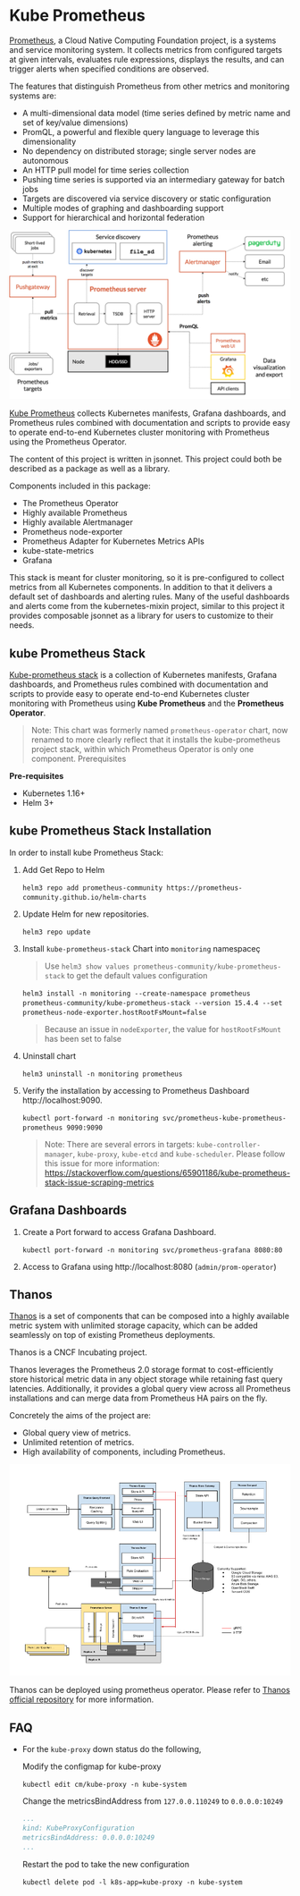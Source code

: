 # Kube Prometheus

[Prometheus](https://github.com/prometheus/prometheus), a Cloud Native Computing Foundation project, is a systems and service monitoring system. It collects metrics from configured targets at given intervals, evaluates rule expressions, displays the results, and can trigger alerts when specified conditions are observed.

The features that distinguish Prometheus from other metrics and monitoring systems are:

* A multi-dimensional data model (time series defined by metric name and set of key/value dimensions)
* PromQL, a powerful and flexible query language to leverage this dimensionality
* No dependency on distributed storage; single server nodes are autonomous
* An HTTP pull model for time series collection
* Pushing time series is supported via an intermediary gateway for batch jobs
* Targets are discovered via service discovery or static configuration
* Multiple modes of graphing and dashboarding support
* Support for hierarchical and horizontal federation

![Prometheus Architecture](images/prometheus-architecture.png)

[Kube Prometheus](https://github.com/prometheus-operator/kube-prometheus) collects Kubernetes manifests, Grafana dashboards, and Prometheus rules combined with documentation and scripts to provide easy to operate end-to-end Kubernetes cluster monitoring with Prometheus using the Prometheus Operator.

The content of this project is written in jsonnet. This project could both be described as a package as well as a library.

Components included in this package:

* The Prometheus Operator
* Highly available Prometheus
* Highly available Alertmanager
* Prometheus node-exporter
* Prometheus Adapter for Kubernetes Metrics APIs
* kube-state-metrics
* Grafana

This stack is meant for cluster monitoring, so it is pre-configured to collect metrics from all Kubernetes components. In addition to that it delivers a default set of dashboards and alerting rules. Many of the useful dashboards and alerts come from the kubernetes-mixin project, similar to this project it provides composable jsonnet as a library for users to customize to their needs.

## kube Prometheus Stack

[Kube-prometheus stack](https://github.com/prometheus-community/helm-charts/tree/main/charts/kube-prometheus-stack) is a collection of Kubernetes manifests, Grafana dashboards, and Prometheus rules combined with documentation and scripts to provide easy to operate end-to-end Kubernetes cluster monitoring with Prometheus using **Kube Prometheus** and the **Prometheus Operator**.

> Note: This chart was formerly named `prometheus-operator` chart, now renamed to more clearly reflect that it installs the kube-prometheus project stack, within which Prometheus Operator is only one component.
Prerequisites

**Pre-requisites**

* Kubernetes 1.16+
* Helm 3+

## kube Prometheus Stack Installation

In order to install kube Prometheus Stack:

1. Add Get Repo to Helm

    `helm3 repo add prometheus-community https://prometheus-community.github.io/helm-charts`

2. Update Helm for new repositories.

    `helm3 repo update`

3. Install `kube-prometheus-stack` Chart into `monitoring` namespaceç

    > Use `helm3 show values prometheus-community/kube-prometheus-stack` to get the default values configuration

    `helm3 install -n monitoring --create-namespace prometheus prometheus-community/kube-prometheus-stack --version 15.4.4 --set prometheus-node-exporter.hostRootFsMount=false`

    > Because an issue in `nodeExporter`, the value for `hostRootFsMount` has been set to false

4. Uninstall chart

    `helm3 uninstall -n monitoring prometheus`

5. Verify the installation by accessing to Prometheus Dashboard http://localhost:9090.

    `kubectl port-forward -n monitoring svc/prometheus-kube-prometheus-prometheus 9090:9090`

    > Note: There are several errors in targets: `kube-controller-manager`, `kube-proxy`, `kube-etcd` and `kube-scheduler`. Please follow this issue for more information: https://stackoverflow.com/questions/65901186/kube-prometheus-stack-issue-scraping-metrics

## Grafana Dashboards

1. Create a Port forward to access Grafana Dashboard.

    `kubectl port-forward -n monitoring svc/prometheus-grafana 8080:80`

2. Access to Grafana using http://localhost:8080 (`admin/prom-operator`)

## Thanos

[Thanos](https://github.com/thanos-io/thanos) is a set of components that can be composed into a highly available metric system with unlimited storage capacity, which can be added seamlessly on top of existing Prometheus deployments.

Thanos is a CNCF Incubating project.

Thanos leverages the Prometheus 2.0 storage format to cost-efficiently store historical metric data in any object storage while retaining fast query latencies. Additionally, it provides a global query view across all Prometheus installations and can merge data from Prometheus HA pairs on the fly.

Concretely the aims of the project are:

* Global query view of metrics.
* Unlimited retention of metrics.
* High availability of components, including Prometheus.

![Thanos Architecture](images/thanos-architecture.png)

Thanos can be deployed using prometheus operator. Please refer to [Thanos official repository](https://github.com/prometheus-operator/prometheus-operator/blob/master/Documentation/thanos.md) for more information.

## FAQ

* For the `kube-proxy` down status do the following,

    Modify the configmap for kube-proxy

    `kubectl edit cm/kube-proxy -n kube-system`

    Change the metricsBindAddress from `127.0.0.110249` to `0.0.0.0:10249`

    ```yaml
    ...
    kind: KubeProxyConfiguration
    metricsBindAddress: 0.0.0.0:10249
    ...
    ```

    Restart the pod to take the new configuration

    `kubectl delete pod -l k8s-app=kube-proxy -n kube-system`

